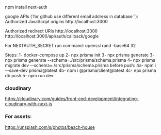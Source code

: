 npm install next-auth

google APIs (`for github use different email address in database``):
Authorized JavaScript origins
http://localhost:3000

Authorized redirect URIs
http://localhost:3000
http://localhost:3000/api/auth/callback/google

For NEXTAUTH_SECRET run command:
openssl rand -base64 32

Steps:
1- docker-compose up
2- npx prisma init
3- npx prisma generate
3- npx prisma generate --schema=./src/prisma/schema.prisma
4- npx prisma migrate dev --schema=./src/prisma/schema.prisma
before push:
4a- npm i --save-dev prisma@latest
4b- npm i @prisma/client@latest
4c- npx prisma db push
5- npm run dev


### cloudinary
https://cloudinary.com/guides/front-end-development/integrating-cloudinary-with-next-js

### For assets:
https://unsplash.com/s/photos/beach-house

<!--
https://www.youtube.com/watch?v=c_-b_isI4vg&t=249s
https://github.com/AntonioErdeljac/next13-airbnb-clone

//example to follow seeding data
https://github.com/turteltech/nextjs-airbnb-clone-starter/blob/master/server/scripts/seed.ts



-->